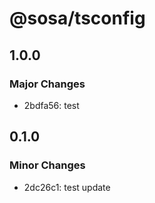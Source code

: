 # @sosa/tsconfig

## 1.0.0

### Major Changes

- 2bdfa56: test

## 0.1.0

### Minor Changes

- 2dc26c1: test update
